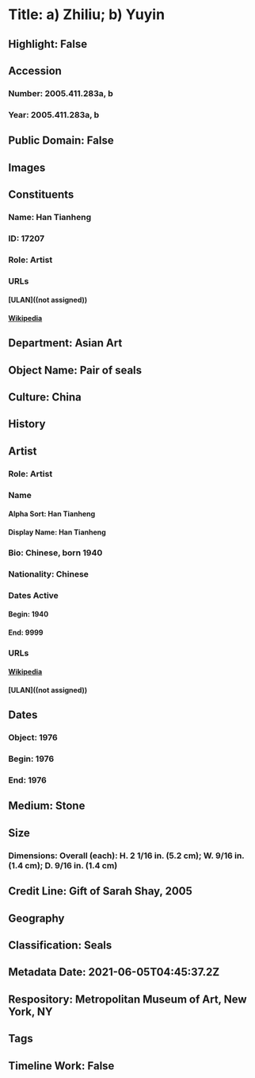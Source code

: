 # Title: a) Zhiliu; b) Yuyin
## Highlight: False
## Accession
### Number: 2005.411.283a, b
### Year: 2005.411.283a, b
## Public Domain: False
## Images
## Constituents
### Name: Han Tianheng
### ID: 17207
### Role: Artist
### URLs
#### [ULAN]((not assigned))
#### [Wikipedia](https://www.wikidata.org/wiki/Q43138804)
## Department: Asian Art
## Object Name: Pair of seals
## Culture: China
## History
## Artist
### Role: Artist
### Name
#### Alpha Sort: Han Tianheng
#### Display Name: Han Tianheng
### Bio: Chinese, born 1940
### Nationality: Chinese
### Dates Active
#### Begin: 1940
#### End: 9999
### URLs
#### [Wikipedia](https://www.wikidata.org/wiki/Q43138804)
#### [ULAN]((not assigned))
## Dates
### Object: 1976
### Begin: 1976
### End: 1976
## Medium: Stone
## Size
### Dimensions: Overall (each): H. 2 1/16 in. (5.2 cm); W. 9/16 in. (1.4 cm); D. 9/16 in. (1.4 cm)
## Credit Line: Gift of Sarah Shay, 2005
## Geography
## Classification: Seals
## Metadata Date: 2021-06-05T04:45:37.2Z
## Respository: Metropolitan Museum of Art, New York, NY
## Tags
## Timeline Work: False